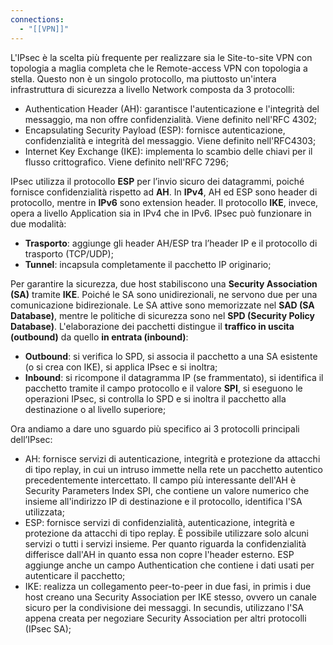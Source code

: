 ```yaml
---
connections:
  - "[[VPN]]"
---
```

L'IPsec è la scelta più frequente per realizzare sia le Site-to-site VPN con topologia a maglia completa che le Remote-access VPN con topologia a stella. Questo non è un singolo protocollo, ma piuttosto un'intera infrastruttura di sicurezza a livello Network composta da 3 protocolli:
- Authentication Header (AH): garantisce l'autenticazione e l'integrità del messaggio, ma non offre confidenzialità. Viene definito nell'RFC 4302;
- Encapsulating Security Payload (ESP): fornisce autenticazione, confidenzialità e integrità del messaggio. Viene definito nell'RFC4303;
- Internet Key Exchange (IKE): implementa lo scambio delle chiavi per il flusso crittografico. Viene definito nell'RFC 7296;

IPsec utilizza il protocollo **ESP** per l’invio sicuro dei datagrammi, poiché fornisce confidenzialità rispetto ad **AH**. In **IPv4**, AH ed ESP sono header di protocollo, mentre in **IPv6** sono extension header. Il protocollo **IKE**, invece, opera a livello Application sia in IPv4 che in IPv6. IPsec può funzionare in due modalità:
- **Trasporto**: aggiunge gli header AH/ESP tra l’header IP e il protocollo di trasporto (TCP/UDP);
- **Tunnel**: incapsula completamente il pacchetto IP originario;

Per garantire la sicurezza, due host stabiliscono una **Security Association (SA)** tramite **IKE**. Poiché le SA sono unidirezionali, ne servono due per una comunicazione bidirezionale. Le SA attive sono memorizzate nel **SAD (SA Database)**, mentre le politiche di sicurezza sono nel **SPD (Security Policy Database)**. L'elaborazione dei pacchetti distingue il **traffico in uscita (outbound)** da quello **in entrata (inbound)**:
- **Outbound**: si verifica lo SPD, si associa il pacchetto a una SA esistente (o si crea con IKE), si applica IPsec e si inoltra;
- **Inbound**: si ricompone il datagramma IP (se frammentato), si identifica il pacchetto tramite il campo protocollo e il valore **SPI**, si eseguono le operazioni IPsec, si controlla lo SPD e si inoltra il pacchetto alla destinazione o al livello superiore;

Ora andiamo a dare uno sguardo più specifico ai 3 protocolli principali dell’IPsec:
- AH: fornisce servizi di autenticazione, integrità e protezione da attacchi di tipo replay, in cui un intruso immette nella rete un pacchetto autentico precedentemente intercettato. Il campo più interessante dell'AH è Security Parameters Index SPI, che contiene un valore numerico che insieme all'indirizzo IP di destinazione e il protocollo, identifica l'SA utilizzata;
- ESP: fornisce servizi di confidenzialità, autenticazione, integrità e protezione da attacchi di tipo replay. È possibile utilizzare solo alcuni servizi o tutti i servizi insieme. Per quanto riguarda la confidenzialità differisce dall'AH in quanto essa non copre l'header esterno. ESP aggiunge anche un campo Authentication che contiene i dati usati per autenticare il pacchetto;
- IKE: realizza un collegamento peer-to-peer in due fasi, in primis i due host creano una Security Association per IKE stesso, ovvero un canale sicuro per la condivisione dei messaggi. In secundis, utilizzano l'SA appena creata per negoziare Security Association per altri protocolli (IPsec SA);